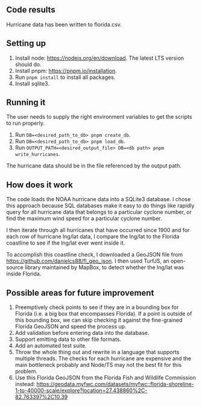 ## Code results
Hurricane data has been written to florida.csv.

## Setting up
1. Install node: https://nodejs.org/en/download. The latest LTS version should do.
2. Install pnpm: https://pnpm.io/installation.
3. Run `pnpm install` to install all packages.
4. Install sqlite3.

## Running it
The user needs to supply the right environment variables to get the scripts to run properly.

1. Run `DB=<desired_path_to_db> pnpm create_db`.
2. Run `DB=<desired_path_to_db> pnpm load_db`.
3. Run `OUTPUT_PATH=<desired_output_file> DB=<db path> pnpm write_hurricanes`.

The hurricane data should be in the file referenced by the output path.

## How does it work
The code loads the NOAA hurricane data into a SQLite3 database. I chose this approach because SQL databases make it easy to do things like rapidly query for all hurricane data that belongs to a particular cyclone number, or find the maximum wind speed for a particular cyclone number. 

I then iterate through all hurricanes that have occurred since 1900 and for each row of hurricane lng/lat data, I compare the lng/lat to the Florida coastline to see if the lng/lat ever went inside it. 

To accomplish this coastline check, I downloaded a GeoJSON file from https://github.com/danielcs88/fl_geo_json. I then used TurfJS, an open-source library maintained by MapBox, to detect whether the lng/lat was inside Florida.

## Possible areas for future improvement
1. Preemptively check points to see if they are in a bounding box for Florida (i.e. a big box that encompasses Florida). If a point is outside of this bounding box, we can skip checking it against the fine-grained Florida GeoJSON and speed the process up.
2. Add validation before entering data into the database.
3. Support emitting data to other file formats.
4. Add an automated test suite.
5. Throw the whole thing out and rewrite in a language that supports multiple threads. The checks for each hurricane are expensive and the main bottleneck probably and Node/TS may not the best fit for this problem. 
6. Use this Florida GeoJSON from the Florida Fish and Wildlife Commission instead: https://geodata.myfwc.com/datasets/myfwc::florida-shoreline-1-to-40000-scale/explore?location=27.438860%2C-82.763397%2C10.39